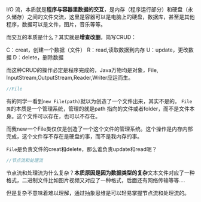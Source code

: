 I/O 流，本质就是**程序与容器里数据的交互**，是内存（程序运行部分）和硬盘（永久储存）之间的文件交流，这里是容器可以是电脑上的硬盘，数据库，甚至是其他程序，数据可以是文件，图片，音乐等等。

而交互的本质是什么？其实就是**增查改删**，简写CRUD：

C：creat，创建一个数据（文件）
R：read,读取数据到内存
U：update，更改数据
D：delete，删除数据

而这种CRUD的操作必定是程序完成的，Java万物均是对象，File, InputStream,OutputStream,Reader,Writer应运而生。

```java 
//File
```

有的同学一看到```new File(path)```就以为创造了一个文件出来，其实不是的。
```File类```的本质是一个管理系统，管理的就是path 指向的文件或者folder，而不是文件本身。这个文件可以存在，也可以不存在。

而我new一个File类仅仅是创造了一个这个文件的管理系统。这个操作是内存内部完成，这个文件存不存在是硬盘的事，而不是我内存的事。

```File```是负责文件的creat和delete，那么谁负责update和read呢？

```java
//节点流和处理流
```

节点流和处理流为什么复杂？**本质原因是因为数据类型的复杂**文本文件对应了一种格式，二进制文件比如图片视频又对应了一种格式，后面还有网络传输等等....

但是复杂不意味着难以理解，通过抽象思维是可以轻易掌握节点流和处理流的。
